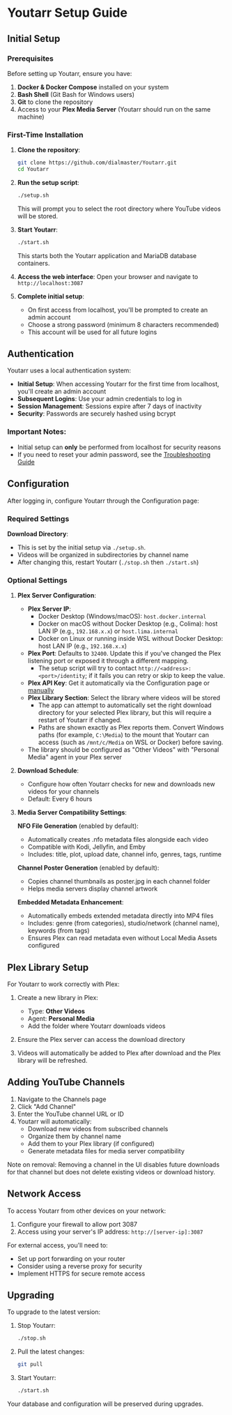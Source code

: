 # Youtarr Setup Guide

## Initial Setup

### Prerequisites

Before setting up Youtarr, ensure you have:

1. **Docker & Docker Compose** installed on your system
2. **Bash Shell** (Git Bash for Windows users)
3. **Git** to clone the repository
4. Access to your **Plex Media Server** (Youtarr should run on the same machine)

### First-Time Installation

1. **Clone the repository**:
   ```bash
   git clone https://github.com/dialmaster/Youtarr.git
   cd Youtarr
   ```

2. **Run the setup script**:
   ```bash
   ./setup.sh
   ```
   This will prompt you to select the root directory where YouTube videos will be stored.

3. **Start Youtarr**:
   ```bash
   ./start.sh
   ```
   This starts both the Youtarr application and MariaDB database containers.

4. **Access the web interface**:
   Open your browser and navigate to `http://localhost:3087`

5. **Complete initial setup**:
   - On first access from localhost, you'll be prompted to create an admin account
   - Choose a strong password (minimum 8 characters recommended)
   - This account will be used for all future logins

## Authentication

Youtarr uses a local authentication system:

- **Initial Setup**: When accessing Youtarr for the first time from localhost, you'll create an admin account
- **Subsequent Logins**: Use your admin credentials to log in
- **Session Management**: Sessions expire after 7 days of inactivity
- **Security**: Passwords are securely hashed using bcrypt

### Important Notes:
- Initial setup can **only** be performed from localhost for security reasons
- If you need to reset your admin password, see the [Troubleshooting Guide](TROUBLESHOOTING.md#reset-admin-password)

## Configuration

After logging in, configure Youtarr through the Configuration page:

### Required Settings

**Download Directory**:
- This is set by the initial setup via `./setup.sh`.
- Videos will be organized in subdirectories by channel name
- After changing this, restart Youtarr (`./stop.sh` then `./start.sh`)

### Optional Settings

1. **Plex Server Configuration**:
   - **Plex Server IP**:
     - Docker Desktop (Windows/macOS): `host.docker.internal`
     - Docker on macOS without Docker Desktop (e.g., Colima): host LAN IP (e.g., `192.168.x.x`) or `host.lima.internal`
     - Docker on Linux or running inside WSL without Docker Desktop: host LAN IP (e.g., `192.168.x.x`)
   - **Plex Port**: Defaults to `32400`. Update this if you've changed the Plex listening port or exposed it through a different mapping.
     - The setup script will try to contact `http://<address>:<port>/identity`; if it fails you can retry or skip to keep the value.
   - **Plex API Key**: Get it automatically via the Configuration page or [manually](https://www.plexopedia.com/plex-media-server/general/plex-token/)
   - **Plex Library Section**: Select the library where videos will be stored
     - The app can attempt to automatically set the right download directory for your selected
       Plex library, but this will require a restart of Youtarr if changed.
      - Paths are shown exactly as Plex reports them. Convert Windows paths (for example, `C:\Media`) to the mount that Youtarr can access (such as `/mnt/c/Media` on WSL or Docker) before saving.
   - The library should be configured as "Other Videos" with "Personal Media" agent in your Plex server

2. **Download Schedule**:
    - Configure how often Youtarr checks for new and downloads new videos for your channels
    - Default: Every 6 hours

3. **Media Server Compatibility Settings**:

   **NFO File Generation** (enabled by default):
   - Automatically creates .nfo metadata files alongside each video
   - Compatible with Kodi, Jellyfin, and Emby
   - Includes: title, plot, upload date, channel info, genres, tags, runtime

   **Channel Poster Generation** (enabled by default):
   - Copies channel thumbnails as poster.jpg in each channel folder
   - Helps media servers display channel artwork

   **Embedded Metadata Enhancement**:
   - Automatically embeds extended metadata directly into MP4 files
   - Includes: genre (from categories), studio/network (channel name), keywords (from tags)
   - Ensures Plex can read metadata even without Local Media Assets configured

## Plex Library Setup

For Youtarr to work correctly with Plex:

1. Create a new library in Plex:
   - Type: **Other Videos**
   - Agent: **Personal Media**
   - Add the folder where Youtarr downloads videos

2. Ensure the Plex server can access the download directory

3. Videos will automatically be added to Plex after download and the Plex library will be refreshed.

## Adding YouTube Channels

1. Navigate to the Channels page
2. Click "Add Channel"
3. Enter the YouTube channel URL or ID
4. Youtarr will automatically:
   - Download new videos from subscribed channels
   - Organize them by channel name
   - Add them to your Plex library (if configured)
   - Generate metadata files for media server compatibility

Note on removal: Removing a channel in the UI disables future downloads for that channel but does not delete existing videos or download history.

## Network Access

To access Youtarr from other devices on your network:

1. Configure your firewall to allow port 3087
2. Access using your server's IP address: `http://[server-ip]:3087`

For external access, you'll need to:
- Set up port forwarding on your router
- Consider using a reverse proxy for security
- Implement HTTPS for secure remote access

## Upgrading

To upgrade to the latest version:

1. Stop Youtarr:
   ```bash
   ./stop.sh
   ```

2. Pull the latest changes:
   ```bash
   git pull
   ```

3. Start Youtarr:
   ```bash
   ./start.sh
   ```

Your database and configuration will be preserved during upgrades.
